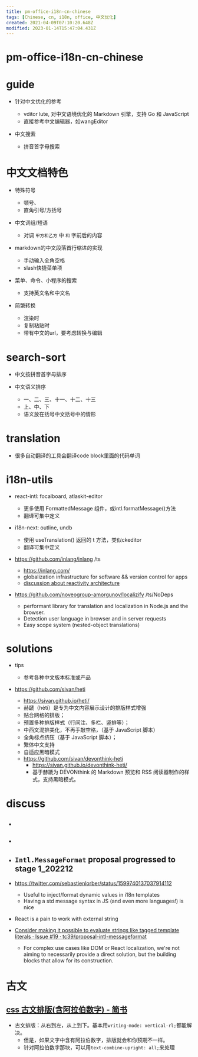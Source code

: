 ```yaml
---
title: pm-office-i18n-cn-chinese
tags: [Chinese, cn, i18n, office, 中文优化]
created: 2021-04-09T07:10:20.648Z
modified: 2023-01-14T15:47:04.431Z
---
```


# pm-office-i18n-cn-chinese

# guide

- 针对中文优化的参考
  - vditor lute, 对中文语境优化的 Markdown 引擎，支持 Go 和 JavaScript
  - 直接参考中文编辑器，如wangEditor

- 中文搜索
  - 拼音首字母搜索
# 中文文档特色
- 特殊符号
  - 顿号、
  - 直角引号/方括号

- 中文词组/短语
  - 对调 `甲方和乙方` 中 `和` 字前后的内容

- markdown的中文段落首行缩进的实现
  - 手动输入全角空格
  - slash快捷菜单项

- 菜单、命令、小程序的搜索
  - 支持英文名和中文名

- 简繁转换
  - 渲染时
  - 复制粘贴时
  - 带有中文的url，要考虑转换与编辑
# search-sort
- 中文按拼音首字母排序

- 中文语义排序
  - 一、二、三、十一、十二、十三
  - 上、中、下
  - 语义放在括号中文括号中的情形
# translation
- 很多自动翻译的工具会翻译code block里面的代码单词
# i18n-utils
- react-intl: focalboard, atlaskit-editor
  - 更多使用 FormattedMessage 组件，或intl.formatMessage()方法
  - 翻译可集中定义

- i18n-next: outline, undb
  - 使用 useTranslation() 返回的 t 方法，类似ckeditor
  - 翻译可集中定义

- https://github.com/inlang/inlang /ts
  - https://inlang.com/
  - globalization infrastructure for software && version control for apps
  - [discussion about reactivity architecture](https://github.com/inlang/inlang/issues/1122)

- https://github.com/noveogroup-amorgunov/localizify /ts/NoDeps
  - performant library for translation and localization in Node.js and the browser.
  - Detection user language in browser and in server requests
  - Easy scope system (nested-object translations)
# solutions
- tips
  - 参考各种中文版本标准或产品

- https://github.com/sivan/heti
  - https://sivan.github.io/heti/
  - 赫蹏（hètí）是专为中文内容展示设计的排版样式增强
  - 贴合网格的排版；
  - 预置多种排版样式（行间注、多栏、竖排等）；
  - 中西文混排美化，不再手敲空格，（基于 JavaScript 脚本）
  - 全角标点挤压（基于 JavaScript 脚本）；
  -  繁体中文支持
  - 自适应黑暗模式
  - https://github.com/sivan/devonthink-heti
    - https://sivan.github.io/devonthink-heti/
    - 基于赫蹏为 DEVONthink 的 Markdown 预览和 RSS 阅读器制作的样式，支持黑暗模式。
# discuss
- ## 

- ## 

- ##  `Intl.MessageFormat` proposal progressed to stage 1_202212
- https://twitter.com/sebastienlorber/status/1599740137037914112
  - Useful to inject/format dynamic values in i18n templates
  - Having a std message syntax in JS (and even more languages!) is nice
- React is a pain to work with external string 
- [Consider making it possible to evaluate strings like tagged template literals · Issue #19 · tc39/proposal-intl-messageformat](https://github.com/tc39/proposal-intl-messageformat/issues/19)
  - For complex use cases like DOM or React localization, we're not aiming to necessarily provide a direct solution, but the building blocks that allow for its construction.

# 古文

## [css 古文排版(含阿拉伯数字) - 简书](https://www.jianshu.com/p/7e42b6145101)

- 古文排版：从右到左，从上到下。基本用`writing-mode: vertical-rl;`都能解决。
  - 但是，如果文字中含有阿拉伯数字，排版就会和你预期不一样。
  - 针对阿拉伯数字那块，可以用`text-combine-upright: all;`来处理
